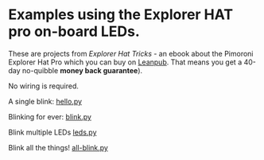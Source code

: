 # Examples using the Explorer HAT pro on-board LEDs.

These are projects from *Explorer Hat Tricks* - an ebook about the Pimoroni Explorer Hat Pro which you can buy on [Leanpub](https://leanpub.com/explorerhattricks/). That means you get a 40-day no-quibble **money back guarantee**).

No wiring is required.

A single blink: [hello.py](hello.py)

Blinking for ever: [blink.py](blink.py)

Blink multiple LEDs [leds.py](leds.py)

Blink all the things! [all-blink.py](all-blink.py)